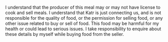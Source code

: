 
I understand that the producer of this meal may or may not have license to cook and sell meals. I understand that Katr is just connecting us, and is not responsible for the quality of food, or the permission for selling food, or any other issue related to buy or sell of food. This food may be harmful for my health or could lead to serious issues. I take responsibility to enquire about these details by myself while buying food from the seller.
